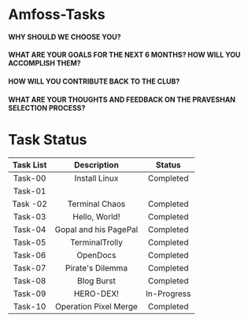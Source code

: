 # Amfoss-Tasks

#### WHY SHOULD WE CHOOSE YOU?

#### WHAT ARE YOUR GOALS FOR THE NEXT 6 MONTHS? HOW WILL YOU ACCOMPLISH THEM?

#### HOW WILL YOU CONTRIBUTE BACK TO THE CLUB?

#### WHAT ARE YOUR THOUGHTS AND FEEDBACK ON THE PRAVESHAN SELECTION PROCESS?

# Task Status

| Task List | Description | Status |
| :-:       | :-:         | :-:    |
| Task-00 | Install Linux | Completed |
| Task-01|           |      |
| Task -02| Terminal Chaos | Completed |
| Task-03| Hello, World! | Completed |
| Task-04| Gopal and his PagePal | Completed|
| Task-05| TerminalTrolly | Completed|
| Task-06| OpenDocs | Completed |
| Task-07| Pirate's Dilemma | Completed|
| Task-08| Blog Burst | Completed|
| Task-09| HERO-DEX! | In-Progress |
| Task-10|  Operation Pixel Merge | Completed|
